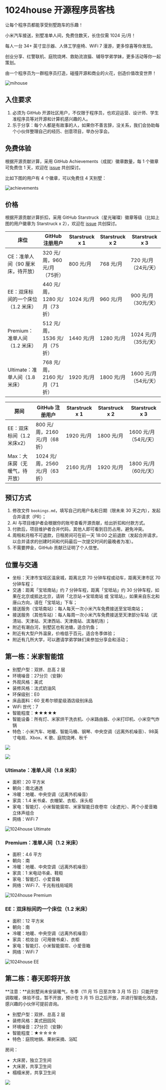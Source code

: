 # 1024house 开源程序员客栈

让每个程序员都能享受别墅跑车的乐趣！

小米汽车接送，别墅准单人间，免费住数天，长住仅需 1024 元/月！

每人一台 34+ 英寸显示器、人体工学座椅、WiFi 7 漫游，更多惊喜等你发现。

创业分享、红警联机、庭院烧烤、救助流浪猫、辅导学弟学妹，更多活动等你一起策划。

由一个程序员为一群程序员打造，碰撞开源和商业的火花，创造价值改变世界！

![mihouse](./MiHouse/assets/poster.jpg)

## 入住要求

1. 必须为 GitHub 开源社区用户，不仅限于程序员，也欢迎运营、设计师、学生准程序员等对开源和计算机感兴趣的人。
2. 乐于分享：每个人都是有故事的人，如果你不善言辞，没关系，我们会协助每个小伙伴整理自己的经历、创意项目，举办分享会。

## 免费体验

根据开源贡献计算，采用 GitHub Achievements（成就）徽章数量，每 1 个徽章可免费住 1 天，欢迎在 [issue](https://github.com/1024house/1024house/issues/6) 共创探讨。

比如下图的用户有 4 个徽章，可以免费住 4 天别墅：

![achievements](./assets/achievements.png)

## 价格

根据开源贡献计算折扣，采用 GitHub Starstruck（星光璀璨）徽章等级（比如上图的用户徽章为 Starstruck x 2），欢迎在 [issue](https://github.com/1024house/1024house/issues/3) 共创探讨。

床位                          | GitHub 注册用户             | Starstruck x 1 | Starstruck x 2 | Starstruck x 3 
-----------------------------|----------------------------|----------------|----------------|----------------
CE：准单人间（90 厘米床，待开放） | 320 元/周，960 元/月（75折） |    800 元/月    |  768 元/月      |   720 元/月（24元/天）
EE：双床标间的一个床位（1.2 米床）| 440 元/周，1280 元/月（73折）|   1024 元/月    |   960 元/月     |   900 元/月（30元/天）
Premium：准单人间（1.2 米床）   | 512 元/周，1536 元/月（75折）|    1440 元/月    |  1280 元/月    |  1024 元/月（35元/天）
Ultimate：准单人间（1.8 米床）  | 768 元/周，2160 元/月（71折）|   1920 元/月     |  1800 元/月    |  1600 元/月（54元/天）

房间                          | GitHub 注册用户             | Starstruck x 1 | Starstruck x 2 | Starstruck x 3 
-----------------------------|----------------------------|----------------|----------------|----------------
EE：双床标间（1.2 米床x2）      | 800 元/周，2160 元/月（68折） |   1920 元/月    |  1800 元/月    |  1600 元/月（54元/天）
Max：大床房（无暖气，待开放）    | 1024 元/周，2560 元/月（63折）|   2160 元/月    |  1920 元/月    |  1800 元/月（60元/天）

## 预订方式

1. 修改文件 `bookings.md`，填写自己的用户名和日期（限未来 30 天之内），发起合并请求（PR）；
2. AI 与项目维护者会根据你的账号查看开源贡献，给出折扣和付款方式。
3. 付款后，项目维护者合并代码，其他人即可看到日历占用，避免冲突。
4. 周租和月租不可退款，日租房间可在前一天 18:00 之前退款（发起合并请求，以合并请求的创建时间和代码最后一次提交时间的最晚者为准）。
5. 不需要押金，GitHub 贡献已证明了个人信誉。

## 位置与交通

- 坐标：天津市宝坻区温泉城，距离北京 70 分钟车程或动车，距离天津市区 70 分钟车程；
- 交通：距离「宝坻南站」约 7 分钟车程，距离「宝坻站」约 30 分钟车程，如果在北京或抵达北京，请转「北京站->宝坻南站 或 宝坻站」，如果来自东北和唐山方向，请在「宝坻站」下车；
- 接送服务（宝坻南站）：每人每天一次小米汽车免费接送至宝坻南站；
- 接送服务（其他车站）：每人每周一次小米汽车免费接送至天津部分车站（武清站、天津站、天津西站、天津南站、滨海机场）；
- 附近有潮白河，别墅区也有池塘，适合钓鱼；
- 附近有大型户外温泉，价格低于百元，适合冬季体验；
- 附近有几所大学，可以邀请学弟学妹们来参加分享会和活动；

## 第一栋：米家智能馆

- 别墅户型：双拼、总高 2 层
- 环境噪音：27分贝（安静）
- 外观风格：美式
- 装修风格：法式奶油风
- 环保级别：E0
- 床品面料：60 支希尔顿星级酒店级别床品
- WiFi 世代：7
- 智能程度：★★★★★
- 智能设备：所有灯、米家烘干洗衣机、小米路由器、小米打印机、小米空气炸锅
- 特色：小米汽车、地暖、智能马桶、钢琴、中央空调（远离外机噪音）、98英寸电视、Xbox、K 歌、庭院烧烤、秋千

![](./MiHouse/assets/IMG_6325.jpg)

![](./MiHouse/assets/IMG_5667.jpg)

### Ultimate：准单人间（1.8 米床）

- 面积：20 平方米
- 朝向：南北通透
- 冷暖：地暖、中央空调（远离外机噪音）
- 家具：1.4 米书桌、衣帽架、衣柜、床头柜
- 家电：智能灯、小米智能窗帘、米家智能日夜卷帘（全遮光）、两个小爱音箱立体声组合
- 网络：WiFi 7

![1024house Ultimate](./MiHouse/assets/IMG_3383.jpg)

### Premium：准单人间（1.2 米床） 

- 面积：4.6 平方
- 朝向：南
- 冷暖：地暖、中央空调（远离外机噪音）
- 家具：1 米电动书桌、鞋柜
- 家电：智能灯、小爱音箱
- 网络：WiFi 7、千兆有线局域网

![1024house Premium](./MiHouse/assets/IMG_6309.jpg)

### EE：双床标间的一个床位（1.2 米床）

- 面积：12 平方米
- 朝向：南
- 冷暖：地暖、中央空调（远离外机噪音）
- 家具：梳妆台（可用做书桌）、衣柜
- 家电：智能灯、小米智能窗帘、小爱音箱
- 网络：WiFi 7

![1024house EE](./MiHouse/assets/IMG_9008.jpg)

## 第二栋：春天即将开放

**注意：**此别墅尚未安装暖气，冬季（11 月 15 日至次年 3 月 15 日）只能开空调取暖，体验不佳，暂不开放，预计在 3 月 15 日之后开放，并进行智能化改造，感兴趣的小伙伴可提前咨询。

- 别墅户型：双拼、总高 2 层
- 装修风格：美式田园风
- 环境噪音：27分贝（安静）
- 智能程度：★☆☆☆☆
- 特色：庭院地锅、果树采摘、浴缸

房间：

- 大床房，独立卫生间
- 大床房，共享卫生间
- 榻榻米房，共享卫生间

![](./WeHouse/assets/IMG_6689.jpg)
